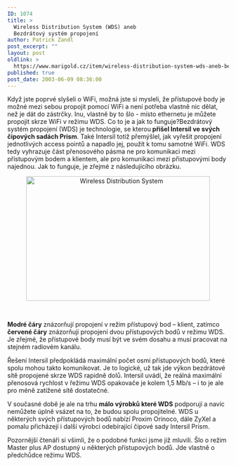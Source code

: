 ```yaml
---
ID: 1074
title: >
  Wireless Distribution System (WDS) aneb
  Bezdrátový systém propojení
author: Patrick Zandl
post_excerpt: ""
layout: post
oldlink: >
  https://www.marigold.cz/item/wireless-distribution-system-wds-aneb-bezdratovy-system-propojeni-1074
published: true
post_date: 2003-06-09 08:36:00
---
```

Když jste poprvé slyšeli o WiFi, možná jste si mysleli, že přístupové body je možné mezi sebou propojit pomocí WiFi a není potřeba vlastně nic dělat, než je dát do zástrčky. Inu, vlastně by to šlo - místo ethernetu je můžete propojit skrze WiFi v režimu WDS. Co to je a jak to funguje?<!--more-->Bezdrátový systém propojení (WDS) je technologie, se kterou<STRONG> přišel Intersil ve svých čipových sadách Prism</STRONG>. Také Intersil totiž přemýšlel, jak vyřešit propojení jednotlivých access pointů a napadlo jej, použít k tomu samotné WiFi. WDS tedy vyhrazuje část přenosového pásma ne pro komunikaci mezi přístupovým bodem a klientem, ale pro komunikaci mezi přistupovými body najednou. Jak to funguje, je zřejmé z následujícího obrázku. 
<P align=center><IMG height=283 alt="Wireless Distribution System" src="/wp-content/uploads/wds.png" width=418></p>

<p>
&#160; </p>

<p>
<STRONG>Modré čáry</STRONG> znázorňují propojení v režim přístupový bod &#8211; klient, zatímco <STRONG>červené čáry</STRONG> znázorňují propojení dvou přístupových bodů v režimu WDS. Je zřejmé, že přístupové body musí být ve svém dosahu a musí pracovat na stejném radiovém kanálu. 
<p>
Řešení Intersil předpokládá maximální počet osmi přístupových bodů, které spolu mohou takto komunikovat. Je to logické, už tak jde výkon bezdrátové sítě propojené skrze WDS rapidně dolů. Intersil uvádí, že reálná maximální přenosová rychlost v řežimu WDS opakovače je kolem 1,5 Mb/s &#8211; i to je ale pro méně zatížené sítě dostatečné. 
<p>
V současné době je ale na trhu <STRONG>málo výrobků které WDS</STRONG> podporují a navíc nemůžete úplně vsázet na to, že budou spolu propojitelné. WDS u některých svých přístupových bodů nabízí Proxim Orinoco, dále ZyXel a pomalu přicházejí i další výrobci odebírající čipové sady Intersil Prism. 
<p>
Pozornější čtenáři si všimli, že o podobné funkci jsme již mluvili. Šlo o režim Master plus AP dostupný u některých přístupových bodů. Jde vlastně o předchůdce režimu WDS. </p>
